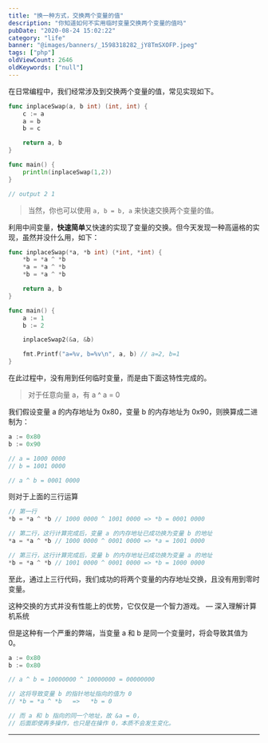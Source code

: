 ```yaml
---
title: "换一种方式，交换两个变量的值"
description: "你知道如何不实用临时变量交换两个变量的值吗"
pubDate: "2020-08-24 15:02:22"
category: "life"
banner: "@images/banners/_1598318282_jY8TmSXOFP.jpeg"
tags: ["php"]
oldViewCount: 2646
oldKeywords: ["null"]
---
```


在日常编程中，我们经常涉及到交换两个变量的值，常见实现如下。

```go
func inplaceSwap(a, b int) (int, int) {
    c := a
    a = b
    b = c

    return a, b
}

func main() {
    println(inplaceSwap(1,2))
}

// output 2 1
```

> 当然，你也可以使用 `a, b = b, a` 来快速交换两个变量的值。

利用中间变量，**快速简单**又快速的实现了变量的交换。但今天发现一种高逼格的实现，虽然并没什么用，如下：


```go
func inplaceSwap(*a, *b int) (*int, *int) {
    *b = *a ^ *b
    *a = *a ^ *b
    *b = *a ^ *b

    return a, b
}

func main() {
    a := 1
    b := 2

    inplaceSwap2(&a, &b)

    fmt.Printf("a=%v, b=%v\n", a, b) // a=2, b=1
}
```

在此过程中，没有用到任何临时变量，而是由下面这特性完成的。

> 对于任意向量 a，有 a ^ a = 0

我们假设变量 a 的内存地址为 0x80，变量 b 的内存地址为 0x90，则换算成二进制为：

```go
a := 0x80
b := 0x90

// a = 1000 0000
// b = 1001 0000

// a ^ b = 0001 0000
```

则对于上面的三行运算

```go
// 第一行
*b = *a ^ *b // 1000 0000 ^ 1001 0000 => *b = 0001 0000

// 第二行，这行计算完成后，变量 a 的内存地址已成功换为变量 b 的地址
*a = *a ^ *b // 1000 0000 ^ 0001 0000 => *a = 1001 0000

// 第三行，这行计算完成后，变量 b 的内存地址已成功换为变量 a 的地址
*b = *a ^ *b // 1001 0000 ^ 0001 0000 => *b = 1000 0000
```

至此，通过上三行代码，我们成功的将两个变量的内存地址交换，且没有用到零时变量。

这种交换的方式并没有性能上的优势，它仅仅是一个智力游戏。 — 深入理解计算机系统

但是这种有一个严重的弊端，当变量 a 和 b 是同一个变量时，将会导致其值为 0。

```go
a := 0x80
b := 0x80

// a ^ b = 10000000 ^ 10000000 = 00000000

// 这将导致变量 b 的指针地址指向的值为 0
// *b = *a ^ *b   =>   *b = 0

// 而 a 和 b 指向的同一个地址，故 &a = 0，
// 后面即使再多操作，也只是在操作 0，本质不会发生变化。
```

---
